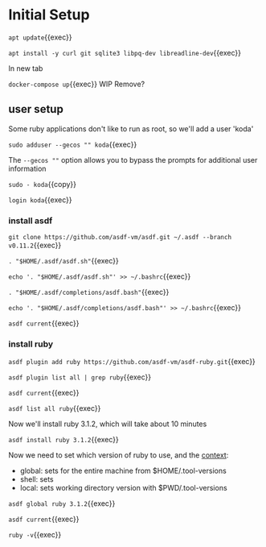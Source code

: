 
# Initial Setup


`apt update`{{exec}}


`apt install -y curl git sqlite3 libpq-dev libreadline-dev`{{exec}}


In new tab

`docker-compose up`{{exec}}  WIP Remove?

## user setup

Some ruby applications don't like to run as root, so we'll add a user  'koda'

`sudo adduser --gecos "" koda`{{exec}}

The `--gecos ""` option allows you to bypass the prompts for additional user information

`sudo - koda`{{copy}}

`login koda`{{exec}}
 
### install asdf

`git clone https://github.com/asdf-vm/asdf.git ~/.asdf --branch v0.11.2`{{exec}}

`. "$HOME/.asdf/asdf.sh"`{{exec}}

`echo '. "$HOME/.asdf/asdf.sh"' >> ~/.bashrc`{{exec}}

`. "$HOME/.asdf/completions/asdf.bash"`{{exec}}

`echo '. "$HOME/.asdf/completions/asdf.bash"' >> ~/.bashrc`{{exec}}

`asdf current`{{exec}}

### install ruby



`asdf plugin add ruby https://github.com/asdf-vm/asdf-ruby.git`{{exec}}

`asdf plugin list all | grep ruby`{{exec}}

`asdf current`{{exec}}

`asdf list all ruby`{{exec}}

Now we'll install ruby 3.1.2, which will take about 10 minutes 

`asdf install ruby 3.1.2`{{exec}} 

Now we need to set which version of ruby to use, and the [context](https://asdf-vm.com/guide/getting-started.html#global):

- global: sets for the entire machine from $HOME/.tool-versions
- shell: sets
- local: sets working directory version with $PWD/.tool-versions

`asdf global ruby 3.1.2`{{exec}}

`asdf current`{{exec}}

`ruby -v`{{exec}}

